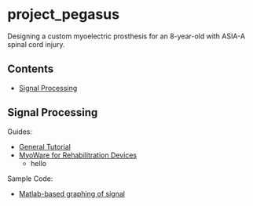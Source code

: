 # project_pegasus
Designing a custom myoelectric prosthesis for an 8-year-old with ASIA-A spinal cord injury.

## Contents
- [Signal Processing](signal-processing)

## Signal Processing
Guides:
- [General Tutorial](https://medium.com/@leex5202/an-unofficial-introductory-tutorial-to-myoware-muscle-sensor-development-kit-e2169948e63)
- [MyoWare for Rehabilitration Devices](https://medium.com/physiatry/using-myoware-a-low-cost-surface-electromyography-sensor-for-developing-rehabilitation-devices-1d04a16f5396)
    - hello

Sample Code:
- [Matlab-based graphing of signal](https://github.com/vismayagrawal/EMG-Signal-Processing/blob/master/Bluetooth_Code_HC-05/Bluetooth_Code_HC-05.ino)